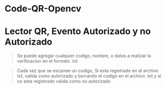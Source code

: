 # Code-QR-Opencv

# Lector QR, Evento Autorizado y no Autorizado
> Se puede agregar cualquier codigo, nombre, o datos a realizar la verificacion en el formato .txt


> Cada vez que se escanee un codigo, Si esta registrado en el archivo txt, valida como autorizado y borrando el codigo en el archivo .txt y si no esta registrado valida como no autorizado

